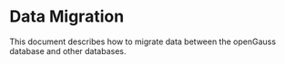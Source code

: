 # Data Migration<a name="EN-US_TOPIC_0242381303"></a>

This document describes how to migrate data between the openGauss database and other databases.
